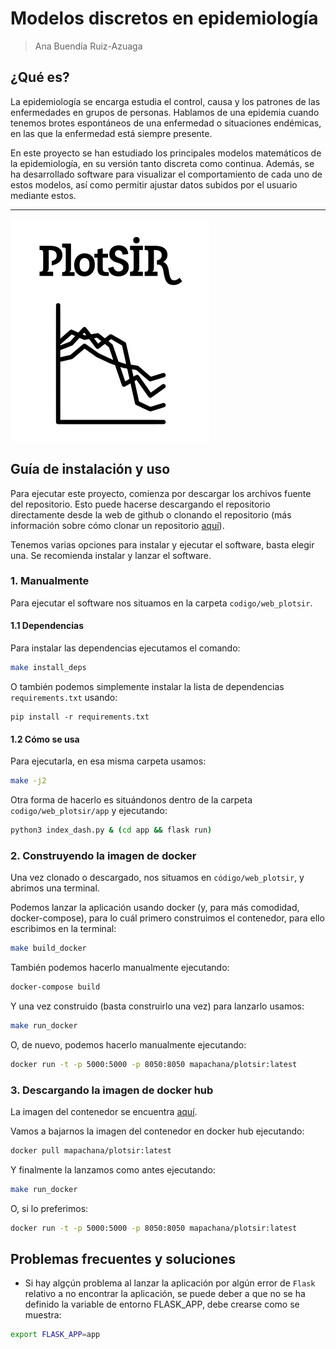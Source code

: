 # Modelos discretos en epidemiología

> Ana Buendía Ruiz-Azuaga

## ¿Qué es?

La epidemiología se encarga estudia el control, causa y los patrones de las enfermedades en grupos de personas. Hablamos de una epidemia cuando tenemos brotes espontáneos de una enfermedad o situaciones endémicas, en las que la enfermedad está siempre presente.

En este proyecto se han estudiado los principales modelos matemáticos de la epidemiología, en su versión tanto discreta como continua. Además, se ha desarrollado software para visualizar el comportamiento de cada uno de estos modelos, así como permitir ajustar datos subidos por el usuario mediante estos.

---

![](./redaccion_tfg/figures/logo.png)

## Guía de instalación y uso

Para ejecutar este proyecto, comienza por descargar los archivos fuente del repositorio. Esto puede hacerse descargando el repositorio directamente desde la web de github o clonando el repositorio (más información sobre cómo clonar un repositorio [aquí](https://docs.github.com/es/repositories/creating-and-managing-repositories/cloning-a-repository)).

Tenemos varias opciones para instalar y ejecutar el software, basta elegir una. Se recomienda instalar y lanzar el software.

### 1. Manualmente

Para ejecutar el software nos situamos en la carpeta `codigo/web_plotsir`.

#### 1.1 Dependencias

Para instalar las dependencias ejecutamos el comando:

```bash
make install_deps
```

O también podemos simplemente instalar la lista de dependencias `requirements.txt` usando:

```
pip install -r requirements.txt
```

#### 1.2 Cómo se usa

Para ejecutarla, en esa misma carpeta usamos:

```bash
make -j2
```

Otra forma de hacerlo es situándonos dentro de la carpeta `codigo/web_plotsir/app` y ejecutando:

```bash
python3 index_dash.py & (cd app && flask run)
```

### 2. Construyendo la imagen de docker

Una vez clonado o descargado, nos situamos en `código/web_plotsir`, y abrimos una terminal.

Podemos lanzar la aplicación usando docker (y, para más comodidad, docker-compose), para lo cuál primero construimos el contenedor, para ello escribimos en la terminal:

```bash
make build_docker
```

También podemos hacerlo manualmente ejecutando:

```bash
docker-compose build
```

Y una vez construido (basta construirlo una vez) para lanzarlo usamos:

```bash
make run_docker
```

O, de nuevo, podemos hacerlo manualmente ejecutando:

```bash
docker run -t -p 5000:5000 -p 8050:8050 mapachana/plotsir:latest
```

### 3. Descargando la imagen de docker hub

La imagen del contenedor se encuentra [aquí](https://hub.docker.com/repository/docker/mapachana/plotsir).

Vamos a bajarnos la imagen del contenedor en docker hub ejecutando:

```bash
docker pull mapachana/plotsir:latest
```

Y finalmente la lanzamos como antes ejecutando:

```bash
make run_docker
```

O, si lo preferimos:

```bash
docker run -t -p 5000:5000 -p 8050:8050 mapachana/plotsir:latest
```

## Problemas frecuentes y soluciones

- Si hay algçún problema al lanzar la aplicación por algún error de `Flask` relativo a no encontrar la aplicación, se puede deber a que no se ha definido la variable de entorno FLASK_APP, debe crearse como se muestra:

```bash
export FLASK_APP=app
```